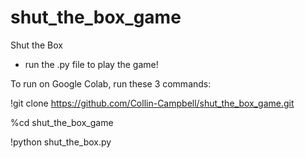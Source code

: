 # shut_the_box_game
Shut the Box
- run the .py file to play the game!

To run on Google Colab, run these 3 commands:

  !git clone https://github.com/Collin-Campbell/shut_the_box_game.git

  %cd shut_the_box_game

  !python shut_the_box.py
